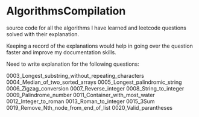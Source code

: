 # AlgorithmsCompilation
source code for all the algorithms I have learned and leetcode questions solved with their explanation.

Keeping a record of the explanations would help in going over the question faster and improve my documentation skills. 

Need to write explanation for the following questions:

0003_Longest_substring_without_repeating_characters
0004_Median_of_two_sorted_arrays
0005_Longest_palindromic_string
0006_Zigzag_conversion
0007_Reverse_integer
0008_String_to_integer
0009_Palindrome_number
0011_Container_with_most_water
0012_Integer_to_roman
0013_Roman_to_integer
0015_3Sum
0019_Remove_Nth_node_from_end_of_list
0020_Valid_parantheses
